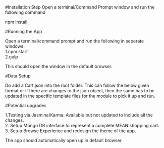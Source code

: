 #Installation Step
Open a terminal/Command Prompt window and run the following command.

npm install

#Running the App

Open a terminal/command prompt and run the following in seperate windows.
<br>
1.npm start
<br>
2.gulp

This should open the window in the default browser.


#Data Setup

Do add a Cart.json into the root folder. This can follow the below given format or if there are changes to the json object, then the same has to be updated in the specific template files for the module to pick it up and run.


#Potential upgrades

1.Testing via Jasmine/Karma. Available but not updated to include all the changes.
<br>
2. Setup Mongo DB interface to represent a complete MEAN shopping cart.
<br>
3. Setup Browse Experience and redesign the theme of the app.


The app should automatically open up in default browser